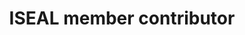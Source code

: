 ---
title: 'ISEAL member contributor'
field: 'is.contributor.member'
slug: 'global-iseal-member-contributor'
description: 'Association with an ISEAL member organization or scheme'
comment: 'Select from control list'
required: True
vocabulary: 'vocabulary.txt'
module: 'Provenance'
cluster: 'Global'
policy: 'Controlled value. Multi select from control list.'
layout: 'home'
---
